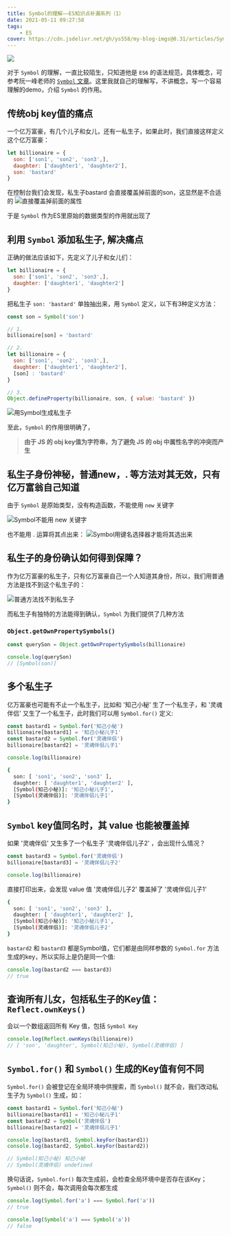 ```yaml
---
title: Symbol的理解——ES知识点补漏系列（1）
date: 2021-05-11 09:27:58
tags:
    - ES
cover: https://cdn.jsdelivr.net/gh/ys558/my-blog-imgs@0.31/articles/Symbol的理解——ES知识点补漏系列（1）/cover.jpg
---
```

![](https://cdn.jsdelivr.net/gh/ys558/my-blog-imgs@0.31/articles/Symbol的理解——ES知识点补漏系列（1）/cover.jpg)

对于 `Symbol` 的理解，一直比较陌生，只知道他是 `ES6` 的语法规范，具体概念，可参考阮一峰老师的 [`Symbol` 文章](https://es6.ruanyifeng.com/#docs/symbol)。这里我就自己的理解写，不讲概念，写一个容易理解的demo，介绍 `Symbol` 的作用。

<!-- more -->

## 传统obj key值的痛点

一个亿万富豪，有几个儿子和女儿，还有一私生子，如果此时，我们直接这样定义这个亿万富豪：

```js
let billionaire = {
  son: ['son1', 'son2', 'son3',],
  daughter: ['daughter1', 'daughter2'],
  son: 'bastard'
}
```

在控制台我们会发现，私生子bastard 会直接覆盖掉前面的son，这显然是不合适的
![直接覆盖掉前面的属性](https://cdn.jsdelivr.net/gh/ys558/my-blog-imgs@0.30/articles/Symbol的理解——ES知识点补漏系列（1）/01.png)

于是 `Symbol` 作为ES里原始的数据类型的作用就出现了

## 利用 `Symbol` 添加私生子, 解决痛点

正确的做法应该如下，先定义了儿子和女儿们：

```js
let billionaire = {
  son: ['son1', 'son2', 'son3',],
  daughter: ['daughter1', 'daughter2']
}
```

把私生子 `son: 'bastard'` 单独抽出来，用 `Symbol` 定义，以下有3种定义方法：

```js
const son = Symbol('son')

// 1.
billionaire[son] = 'bastard'

// 2.
let billionaire = {
  son: ['son1', 'son2', 'son3',],
  daughter: ['daughter1', 'daughter2'],
  [son] : 'bastard'
}

// 3. 
Object.defineProperty(billionaire, son, { value: 'bastard' })
```


![用Symbol生成私生子](https://cdn.jsdelivr.net/gh/ys558/my-blog-imgs@0.30/articles/Symbol的理解——ES知识点补漏系列（1）/02.png)

至此，`Symbol` 的作用很明确了，

> **由于 JS 的 obj key值为字符串，为了避免 JS 的 obj 中属性名字的冲突而产生**

## 私生子身份神秘，普通new，. 等方法对其无效，只有亿万富翁自己知道

由于 `Symbol` 是原始类型，没有构造函数，不能使用 `new` 关键字

![Symbol不能用 new 关键字](https://cdn.jsdelivr.net/gh/ys558/my-blog-imgs@0.30/articles/Symbol的理解——ES知识点补漏系列（1）/04.png)

也不能用 . 运算将其点出来：
![Symbol用键名选择器才能将其选出来](https://cdn.jsdelivr.net/gh/ys558/my-blog-imgs@0.30/articles/Symbol的理解——ES知识点补漏系列（1）/05.png)

## 私生子的身份确认如何得到保障？

作为亿万富豪的私生子，只有亿万富豪自己一个人知道其身份，所以，我们用普通方法是找不到这个私生子的：

![普通方法找不到私生子](https://cdn.jsdelivr.net/gh/ys558/my-blog-imgs@0.30/articles/Symbol的理解——ES知识点补漏系列（1）/03.png)

而私生子有独特的方法能得到确认，`Symbol` 为我们提供了几种方法   

### `Object.getOwnPropertySymbols()`

```js
const querySon = Object.getOwnPropertySymbols(billionaire)

console.log(querySon)
// [Symbol(son)]
```

## 多个私生子

亿万富豪也可能有不止一个私生子，比如和 '知己小秘' 生了一个私生子，和 '灵魂伴侣' 又生了一个私生子，此时我们可以用 `Symbol.for()` 定义:

```js
const bastard1 = Symbol.for('知己小秘')
billionaire[bastard1] = '知己小秘儿子1'
const bastard2 = Symbol.for('灵魂伴侣')
billionaire[bastard2] = '灵魂伴侣儿子1'

console.log(billionaire)
```

```bash
{
  son: [ 'son1', 'son2', 'son3' ],
  daughter: [ 'daughter1', 'daughter2' ],
  [Symbol(知己小秘)]: '知己小秘儿子1',
  [Symbol(灵魂伴侣)]: '灵魂伴侣儿子1'
}
```

## `Symbol` key值同名时，其 value 也能被覆盖掉

如果 '灵魂伴侣' 又生多了一个私生子 '灵魂伴侣儿子2' ，会出现什么情况？

```js
const bastard3 = Symbol.for('灵魂伴侣')
billionaire[bastard3] = '灵魂伴侣儿子2'

console.log(billionaire)
```

直接打印出来，会发现 value 值 '灵魂伴侣儿子2' 覆盖掉了 '灵魂伴侣儿子1'

```bash
{
  son: [ 'son1', 'son2', 'son3' ],
  daughter: [ 'daughter1', 'daughter2' ],
  [Symbol(知己小秘)]: '知己小秘儿子1',
  [Symbol(灵魂伴侣)]: '灵魂伴侣儿子2'
}
```

`bastard2` 和 `bastard3` 都是Symbol值，它们都是由同样参数的 `Symbol.for` 方法生成的key，所以实际上是仍是同一个值:   

```js
console.log(bastard2 === bastard3)
// true
```

## 查询所有儿女，包括私生子的Key值：`Reflect.ownKeys()`

会以一个数组返回所有 Key 值，包括 `Symbol Key` 
```js
console.log(Reflect.ownKeys(billionaire))
// [ 'son', 'daughter', Symbol(知己小秘), Symbol(灵魂伴侣) ]
```

## `Symbol.for()` 和 `Symbol()` 生成的Key值有何不同

`Symbol.for()` 会被登记在全局环境中供搜索，而 `Symbol()` 就不会，我们改动私生子为 `Symbol()` 生成，如：

```js
const bastard1 = Symbol.for('知己小秘')
billionaire[bastard1] = '知己小秘儿子1'
const bastard2 = Symbol('灵魂伴侣')
billionaire[bastard2] = '灵魂伴侣儿子1'

console.log(bastard1, Symbol.keyFor(bastard1))
console.log(bastard2, Symbol.keyFor(bastard2))

// Symbol(知己小秘) 知己小秘
// Symbol(灵魂伴侣) undefined
```

换句话说，`Symbol.for()` 每次生成前，会检查全局环境中是否存在该Key；`Symbol()` 则不会，每次调用会每次都生成

```js
console.log(Symbol.for('a') === Symbol.for('a'))
// true

console.log(Symbol('a') === Symbol('a'))
// false
```
